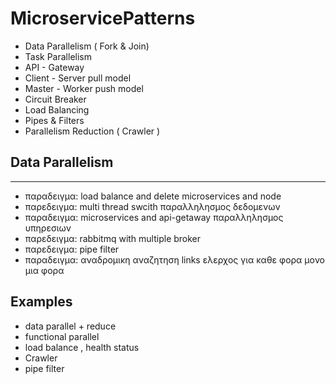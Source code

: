 # MicroservicePatterns

- Data Parallelism ( Fork & Join)
- Task Parallelism
- API - Gateway
- Client - Server pull model
- Master - Worker push model
- Circuit Breaker
- Load Balancing
- Pipes & Filters
- Parallelism Reduction ( Crawler )


## Data Parallelism


------


- παραδειγμα: load balance and delete microservices and node
- παρεδειγμα: multi thread swcith παραλληλησμος δεδομενων
- παραδειγμα: microservices  and api-getaway παραλληλησμος υπηρεσιων
- παρεδειγμα: rabbitmq with multiple broker
- παρεδειγμα: pipe filter
- παραδειγμα: αναδρομικη αναζητηση links ελερχος για καθε φορα μονο μια φορα

## Examples

* data parallel + reduce
* functional parallel
* load balance , health status
* Crawler
* pipe filter
